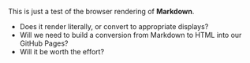 This is just a test of the browser rendering of **Markdown**.
- Does it render literally, or convert to appropriate displays?
- Will we need to build a conversion from Markdown to HTML into our GitHub Pages?
- Will it be worth the effort?